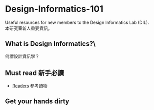 # Design-Informatics-101
Useful resources for new members to the Design Informatics Lab (DIL).\
本研究室新人重要資訊。

## What is Design Informatics?\
何謂設計資訊學？

## Must read 新手必讀
* [Readers](Readers) 參考讀物

## Get your hands dirty
